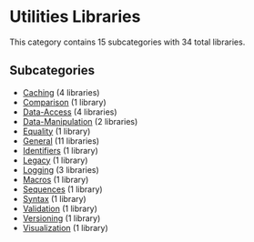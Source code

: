 # Utilities Libraries

This category contains 15 subcategories with 34 total libraries.

## Subcategories

- [Caching](Caching.md) (4 libraries)
- [Comparison](Comparison.md) (1 library)
- [Data-Access](Data-Access.md) (4 libraries)
- [Data-Manipulation](Data-Manipulation.md) (2 libraries)
- [Equality](Equality.md) (1 library)
- [General](General.md) (11 libraries)
- [Identifiers](Identifiers.md) (1 library)
- [Legacy](Legacy.md) (1 library)
- [Logging](Logging.md) (3 libraries)
- [Macros](Macros.md) (1 library)
- [Sequences](Sequences.md) (1 library)
- [Syntax](Syntax.md) (1 library)
- [Validation](Validation.md) (1 library)
- [Versioning](Versioning.md) (1 library)
- [Visualization](Visualization.md) (1 library)
